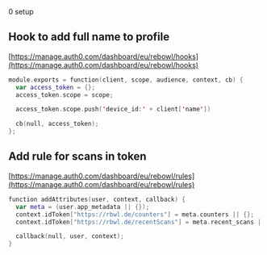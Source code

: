 0 setup

## Hook to add full name to profile

[https://manage.auth0.com/dashboard/eu/rebowl/hooks](https://manage.auth0.com/dashboard/eu/rebowl/hooks)

```swift
module.exports = function(client, scope, audience, context, cb) {
  var access_token = {};
  access_token.scope = scope;

  access_token.scope.push('device_id:' + client['name'])

  cb(null, access_token);
};
```

## Add rule for scans in token

[https://manage.auth0.com/dashboard/eu/rebowl/rules](https://manage.auth0.com/dashboard/eu/rebowl/rules)

```swift
function addAttributes(user, context, callback) {
  var meta = (user.app_metadata || {});
  context.idToken["https://rbwl.de/counters"] = meta.counters || {};
  context.idToken["https://rbwl.de/recentScans"] = meta.recent_scans || [];

  callback(null, user, context);
}
```



